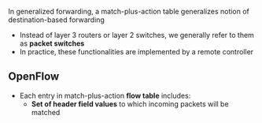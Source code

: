 In generalized forwarding, a match-plus-action table generalizes notion of destination-based forwarding
- Instead of layer 3 routers or layer 2 switches, we generally refer to them as **packet switches**
- In practice, these functionalities are implemented by a remote controller

## OpenFlow
- Each entry in match-plus-action **flow table** includes:
	- **Set of header field values** to which incoming packets will be matched 